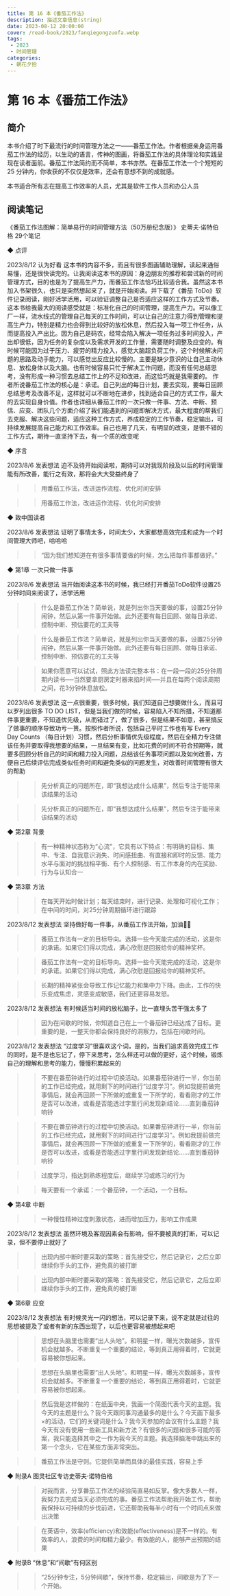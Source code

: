 ```yaml
---
title: 第 16 本《番茄工作法》
description: 描述文章信息(string)
date: 2023-08-12 20:00:00
cover: /read-book/2023/fanqiegongzuofa.webp
tags:
 - 2023
 - 时间管理
categories:
 - 朝花夕拾
---
```

# 第 16 本《番茄工作法》

## 简介
本书介绍了时下最流行的时间管理方法之一——番茄工作法。作者根据亲身运用番茄工作法的经历，以生动的语言，传神的图画，将番茄工作法的具体理论和实践呈现在读者面前。番茄工作法简约而不简单，本书亦然。在番茄工作法一个个短短的 25 分钟内，你收获的不仅仅是效率，还会有意想不到的成就感。

本书适合所有志在提高工作效率的人员，尤其是软件工作人员和办公人员

## 阅读笔记
《番茄工作法图解：简单易行的时间管理方法（50万册纪念版）》
史蒂夫·诺特伯格
29个笔记

◆  点评

2023/8/12 认为好看
这本书的内容不多，而且有很多图画辅助理解，读起来通俗易懂，还是很快读完的。让我阅读这本书的原因：身边朋友的推荐和尝试新的时间管理方式，目的也是为了提高生产力，而番茄工作法恰巧比较适合我。虽然这本书加入书架很久，也只是突然想起来了，就是开始阅读。并下载了《番茄 ToDo》软件记录阅读，刚好活学活用，可以验证调整自己是否适应这样的工作方式及节奏。
这本书给我最大的阅读感受就是：标准化自己的时间管理，提高生产力。可以像工厂一样，流水线式的管理自己每天的工作时间，可以让自己的注意力得到管理和提高生产力，特别是精力也会得到比较好的放松休息，然后投入每一项工作任务，从而提高投入产出比。因为自己是码农，经常会陷入解决一项任务过多时间投入，产出却很低，因为任务的复杂度以及需求开发的工作量，需要随时调整及应变的。有时候可能因为过于压力、疲劳的精力投入，感觉大脑超负荷工作，这个时候解决问题的思路及动手能力，可以感觉出反应比较慢的。主要是缺少意识的让自己主动休息、放松身体以及大脑。也有时候容易只忙于解决工作问题，而没有任何总结思考，没有形成一种习惯去总结工作上的不足和改进，而这恰巧就是我需要的。
作者所说番茄工作法的核心是：承诺。自己列出的每日计划，要去实现，要每日回顾总结思考及改善不足，这样就可以不断地在进步，找到适合自己的方式工作，最大的去实现自身价值。作者也详细从番茄工作的一次只做一件事、方法、中断、预估、应变、团队几个方面介绍了我们能遇到的问题即解决方式，最大程度的帮我们去克服、解决这些问题，适应这种工作方式，养成稳定的工作节奏，稳定输出，可持续发展提高自己能力和工作效率。自己也用了几天，有明显的改变，是很不错的工作方式，期待一直坚持下去，有一个质的改变呢

◆  序言

2023/8/6 发表想法
迫不及待开始阅读啦，期待可以对我现阶段及以后的时间管理能有所改善，能行之有效，那将会大大受益终身了
>> 用番茄工作法，改进运作流程、优化时间安排

>> 用番茄工作法，改进运作流程、优化时间安排

◆  致中国读者

2023/8/6 发表想法
证明了事情太多，时间太少，大家都想高效完成和成为一个时间管理大师吧，哈哈哈
>> “因为我们想知道在有很多事情要做的时候，怎么把每件事都做好。”

◆  第1章 一次只做一件事

2023/8/6 发表想法
当开始阅读这本书的时候，我已经打开番茄ToDo软件设置25分钟时间来阅读了，活学活用
>> 什么是番茄工作法？简单说，就是列出你当天要做的事，设置25分钟闹钟，然后从第一件事开始做。此外还要有每日回顾、做每日承诺、控制中断、预估要花的工夫等

>> 什么是番茄工作法？简单说，就是列出你当天要做的事，设置25分钟闹钟，然后从第一件事开始做。此外还要有每日回顾、做每日承诺、控制中断、预估要花的工夫等

>> 如果你愿意可以试试，照此方法读完整本书：在一段一段的25分钟周期内读书──当然要拿厨房定时器来掐时间──并且在每两个阅读周期之间，花3分钟休息放松。

2023/8/6 发表想法
这一点很重要，很多时候，我们知道自己想要做什么，而且可以罗列出很多 TO DO LIST，但是当我们做的时候，容易陷入不知所措，不知道那件事更重要，不知道优先级，从而错过了，做了很多，但是结果不如意，甚至搞反了做事的顺序导致功亏一篑。按照作者所说，包括自己平时工作也有写 Every Day Counts （每日计划）习惯，然后分析事情优先级程度，然后在全精力专注做该任务并要取得我想要的结果，一旦结果有变，比如花费的时间不符合预期等，就要多回顾分析自己的时间和精力投入问题，总结该任务事项问题以及如何改善，方便自己后续评估完成类似任务时间和避免类似的问题发生，对改善时间管理有很大的帮助
>> 先分析真正的问题所在，即“我想达成什么结果”，然后专注于能带来该结果的活动

>> 先分析真正的问题所在，即“我想达成什么结果”，然后专注于能带来该结果的活动

◆  第2章 背景

>> 有一种精神状态称为“心流”，它具有以下特点：有明确的目标、集中、专注、自我意识消失、时间感扭曲、有直接和即时的反馈、能力水平与面对的挑战相平衡、有个人控制感、有工作本身的内在奖励、行为与认知合一

◆  第3章 方法

>> 在每天开始时做计划；每天结束时，进行记录、处理和可视化工作；在中间的时间，对25分钟周期循环进行跟踪

2023/8/12 发表想法
坚持做好每一件事，从番茄工作法开始，加油💪🏻
>> 番茄工作法有一定的目标导向。选择一些今天能完成的活动，这是你的承诺。如果它们得以完成，满心欣慰是回报给你的精神奖杯。

>> 番茄工作法有一定的目标导向。选择一些今天能完成的活动，这是你的承诺。如果它们得以完成，满心欣慰是回报给你的精神奖杯。

>> 长期的精神紧张会导致工作记忆能力和集中力下降。由此，工作的快乐变成焦虑，灵感变成敏感，我们还更容易发怒。

2023/8/12 发表想法
有时候适当时间的放松脑子，比一直埋头苦干强太多了
>> 因为在间歇的时候，你知道自己在上一个番茄钟已经达成了目标。更重要的是，一整天你都会保持良好的洞察力，包括在间歇时间。

2023/8/12 发表想法
“过度学习”很喜欢这个词，是的，当我们追求高效完成工作的同时，是不是也忘记了，停下来思考，怎么样还可以做的更好，这个时候，锻炼自己的理解和思考的能力，慢慢积累起来的
>> 不要在番茄钟进行的过程中切换活动。如果番茄钟进行一半，你当前的工作已经完成，就用剩下的时间进行“过度学习”。例如我提前做完事情后，就会再回顾一下所做的或重复一下所学的，看看刚才的工作是否可以改进，或看是否能透过字里行间发现新结论……直到番茄钟响铃

>> 不要在番茄钟进行的过程中切换活动。如果番茄钟进行一半，你当前的工作已经完成，就用剩下的时间进行“过度学习”。例如我提前做完事情后，就会再回顾一下所做的或重复一下所学的，看看刚才的工作是否可以改进，或看是否能透过字里行间发现新结论……直到番茄钟响铃

>> 过度学习，指达到熟练程度后，继续学习或练习的行为

>> 每天要有一个承诺：一个番茄钟，一个活动，一个目标。

◆  第4章 中断

>> 一种慢性精神过度刺激状态，进而增加压力，影响工作成果

2023/8/12 发表想法
虽然环境及客观因素会有影响，但不要被真的打断，可以记录，但不要停止就好了
>> 出现内部中断时要采取的策略：首先接受它，然后记录它，之后立即继续你手头的工作，避免真的被打断

>> 出现内部中断时要采取的策略：首先接受它，然后记录它，之后立即继续你手头的工作，避免真的被打断

◆  第6章 应变

2023/8/12 发表想法
有时候灵光一闪的想法，可以记录下来，说不定就是过往的思想被提及了或者有新的东西出现了，以后也更容易被想起来吧
>> 思想在头脑里也需要“出人头地”。和明星一样，曝光次数越多，宣传机会就越多。不断重复一个重要的结论，等到真正用得着时，它就更容易被你想起来。

>> 思想在头脑里也需要“出人头地”。和明星一样，曝光次数越多，宣传机会就越多。不断重复一个重要的结论，等到真正用得着时，它就更容易被你想起来。

>> 然后我是这样做的：在纸面中央，我画一个简图代表今天的主题。我今天的主题是什么？我今天跟同事沟通最多的是什么？今天画下最多×的活动，它们的关键词是什么？我今天参加的会议有什么主题？我今天有没有使用一些新工具和新方法？有很多的问题和很多可能的答案，我只能选择其中之一作为我今天的主题。我选择脑海中跳出来的第一个念头，它在某些方面非常突出。

>> 番茄工作法是守则。它提供简单而具体的最佳实践，容易上手

◆  附录A 图灵社区专访史蒂夫·诺特伯格

>> 对我而言，分享番茄工作法的经验简直易如反掌。像大多数人一样，我努力去完成当天必须完成的事。番茄工作法帮助我开始工作，帮助我保持以可持续的步伐前进，它还帮助我每半小时有一个时间点来做出决策

>> 在英语中，效率(efficiency)和效能(effectiveness)是不一样的。有效率的人，浪费的时间和精力最少。有效能的人，能够产出预期的结果

◆  附录B “休息”和“间歇”有何区别

>> “25分钟专注，5分钟间歇”，保持节奏，稳定输出，间歇是为了下一个开始。
